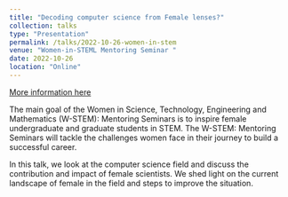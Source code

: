 ```yaml
---
title: "Decoding computer science from Female lenses?"
collection: talks
type: "Presentation"
permalink: /talks/2022-10-26-women-in-stem 
venue: "Women-in-STEML Mentoring Seminar "
date: 2022-10-26
location: "Online"
---
```


[More information here](https://poojaruhal.github.io/files/Slides-Women-in-STEM.pdf)

The main goal of the Women in Science, Technology, Engineering and Mathematics (W-STEM): Mentoring Seminars is to inspire female undergraduate and graduate students in STEM. The W-STEM: Mentoring Seminars will tackle the challenges women face in their journey to build a successful career.

In this talk, we look at the computer science field and discuss the contribution and impact of female scientists. We shed light on the current landscape of female in the field and steps to improve the situation.